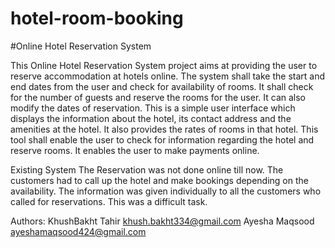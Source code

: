 # hotel-room-booking
#Online Hotel Reservation System
 
This Online Hotel Reservation System project aims at providing the user to reserve accommodation at hotels online. The system shall take the start and end dates from the user and check for availability of rooms. It shall check for the number of guests and reserve the rooms for the user. It can also modify the dates of reservation. This is a simple user interface which displays the information about the hotel, its contact address and the amenities at the hotel. It also provides the rates of rooms in that hotel. This tool shall enable the user to check for information regarding the hotel and reserve rooms. It enables the user to make payments online.

Existing System
The Reservation was not done online till now. The customers had to call up the hotel and make bookings depending on the availability. The information was given individually to all the customers who called for reservations. This was a difficult task.

Authors:
KhushBakht Tahir <khush.bakht334@gmail.com>
Ayesha Maqsood <ayeshamaqsood424@gmail.com>